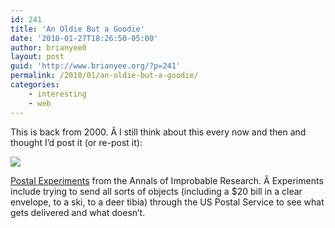 ```yaml
---
id: 241
title: 'An Oldie But a Goodie'
date: '2010-01-27T18:26:50-05:00'
author: brianyee0
layout: post
guid: 'http://www.brianyee.org/?p=241'
permalink: /2010/01/an-oldie-but-a-goodie/
categories:
    - interesting
    - web
---
```


This is back from 2000. Â I still think about this every now and then and thought I’d post it (or re-post it):

[![](https://i0.wp.com/www.brianyee.org/wp-content/uploads/2010/01/postal-6-4-3.jpg?w=790)](http://improbable.com/airchives/paperair/volume6/v6i4/postal-6-4.html)

[Postal Experiments](http://improbable.com/airchives/paperair/volume6/v6i4/postal-6-4.html) from the Annals of Improbable Research. Â Experiments include trying to send all sorts of objects (including a $20 bill in a clear envelope, to a ski, to a deer tibia) through the US Postal Service to see what gets delivered and what doesn’t.